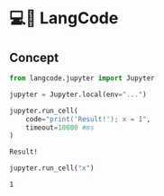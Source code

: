 # 💻🔗 LangCode

## Concept

```python
from langcode.jupyter import Jupyter

jupyter = Jupyter.local(env="...")

jupyter.run_cell(
    code="print('Result!'); x = 1",
    timeout=10000 #ms
)
```

```txt
Result!
```

```python
jupyter.run_cell("x")
```

```txt
1
```
